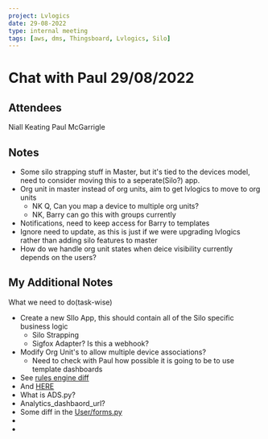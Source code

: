 ```yaml
---
project: Lvlogics
date: 29-08-2022
type: internal meeting
tags: [aws, dms, Thingsboard, Lvlogics, Silo]
---
```


# Chat with Paul 29/08/2022
## Attendees
Niall Keating
Paul McGarrigle 

## Notes
- Some silo strapping stuff in Master, but it's tied to the devices model, need to consider moving this to a seperate(Silo?) app.
- Org unit in master instead of org units, aim to get lvlogics to move to org units 
	- NK Q, Can you map a device to multiple org units?
	- NK, Barry can go this with groups currently
- Notifications, need to keep access for Barry to templates
- Ignore need to update, as this is just if we were upgrading lvlogics rather than adding silo features to master
- How do we handle org unit states when deice visibility currently depends on the users?

## My Additional Notes
What we need to do(task-wise)

- Create a new SIlo App, this should contain all of the Silo specific business logic
	- Silo Strapping
	- Sigfox Adapter? Is this a webhook?
- Modify Org Unit's to allow multiple device associations?
	- Need to check with Paul how possible it is going to be to use template dashboards
- See [rules engine diff](https://github.com/taoglas-iot/device_manager/compare/master...lvlogics#diff-4dae34cba453d2a822c887a0d74723dc5fd61cec1f39484bf3c8e5c459017146R17-R22)
- And [HERE](https://github.com/taoglas-iot/device_manager/compare/master...lvlogics#diff-4dae34cba453d2a822c887a0d74723dc5fd61cec1f39484bf3c8e5c459017146R57-R61)
- What is ADS.py?
- Analytics_dashbaord_url?
- Some diff in the [User/forms.py](https://github.com/taoglas-iot/device_manager/compare/master...lvlogics#diff-36b4d731c2240967afb4b917ec37c15cca339c080522aaee8c97432632c61720R565)
- 
- 